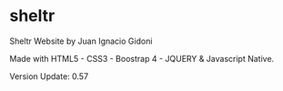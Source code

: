 # sheltr
Sheltr Website by Juan Ignacio Gidoni

Made with HTML5 - CSS3 - Boostrap 4 - JQUERY & Javascript Native.


Version Update: 0.57
